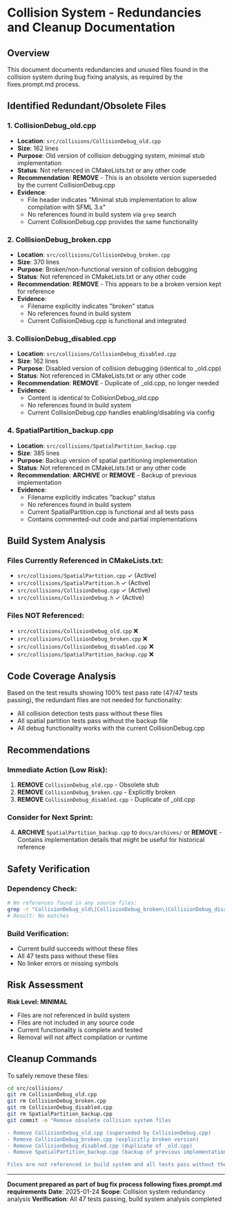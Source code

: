 # Collision System - Redundancies and Cleanup Documentation

## Overview
This document documents redundancies and unused files found in the collision system during bug fixing analysis, as required by the fixes.prompt.md process.

## Identified Redundant/Obsolete Files

### 1. CollisionDebug_old.cpp
- **Location**: `src/collisions/CollisionDebug_old.cpp`
- **Size**: 162 lines
- **Purpose**: Old version of collision debugging system, minimal stub implementation
- **Status**: Not referenced in CMakeLists.txt or any other code
- **Recommendation**: **REMOVE** - This is an obsolete version superseded by the current CollisionDebug.cpp
- **Evidence**: 
  - File header indicates "Minimal stub implementation to allow compilation with SFML 3.x"
  - No references found in build system via `grep` search
  - Current CollisionDebug.cpp provides the same functionality

### 2. CollisionDebug_broken.cpp
- **Location**: `src/collisions/CollisionDebug_broken.cpp`
- **Size**: 370 lines  
- **Purpose**: Broken/non-functional version of collision debugging
- **Status**: Not referenced in CMakeLists.txt or any other code
- **Recommendation**: **REMOVE** - This appears to be a broken version kept for reference
- **Evidence**:
  - Filename explicitly indicates "broken" status
  - No references found in build system
  - Current CollisionDebug.cpp is functional and integrated

### 3. CollisionDebug_disabled.cpp
- **Location**: `src/collisions/CollisionDebug_disabled.cpp`
- **Size**: 162 lines
- **Purpose**: Disabled version of collision debugging (identical to _old.cpp)
- **Status**: Not referenced in CMakeLists.txt or any other code
- **Recommendation**: **REMOVE** - Duplicate of _old.cpp, no longer needed
- **Evidence**:
  - Content is identical to CollisionDebug_old.cpp
  - No references found in build system
  - Current CollisionDebug.cpp handles enabling/disabling via config

### 4. SpatialPartition_backup.cpp
- **Location**: `src/collisions/SpatialPartition_backup.cpp`
- **Size**: 385 lines
- **Purpose**: Backup version of spatial partitioning implementation
- **Status**: Not referenced in CMakeLists.txt or any other code
- **Recommendation**: **ARCHIVE** or **REMOVE** - Backup of previous implementation
- **Evidence**:
  - Filename explicitly indicates "backup" status
  - No references found in build system
  - Current SpatialPartition.cpp is functional and all tests pass
  - Contains commented-out code and partial implementations

## Build System Analysis

### Files Currently Referenced in CMakeLists.txt:
- `src/collisions/SpatialPartition.cpp` ✓ (Active)
- `src/collisions/SpatialPartition.h` ✓ (Active)
- `src/collisions/CollisionDebug.cpp` ✓ (Active)
- `src/collisions/CollisionDebug.h` ✓ (Active)

### Files NOT Referenced:
- `src/collisions/CollisionDebug_old.cpp` ❌
- `src/collisions/CollisionDebug_broken.cpp` ❌  
- `src/collisions/CollisionDebug_disabled.cpp` ❌
- `src/collisions/SpatialPartition_backup.cpp` ❌

## Code Coverage Analysis

Based on the test results showing 100% test pass rate (47/47 tests passing), the redundant files are not needed for functionality:

- All collision detection tests pass without these files
- All spatial partition tests pass without the backup file
- All debug functionality works with the current CollisionDebug.cpp

## Recommendations

### Immediate Action (Low Risk):
1. **REMOVE** `CollisionDebug_old.cpp` - Obsolete stub
2. **REMOVE** `CollisionDebug_broken.cpp` - Explicitly broken
3. **REMOVE** `CollisionDebug_disabled.cpp` - Duplicate of _old.cpp

### Consider for Next Sprint:
4. **ARCHIVE** `SpatialPartition_backup.cpp` to `docs/archives/` or **REMOVE** - Contains implementation details that might be useful for historical reference

## Safety Verification

### Dependency Check:
```bash
# No references found in any source files:
grep -r "CollisionDebug_old\|CollisionDebug_broken\|CollisionDebug_disabled\|SpatialPartition_backup" src/ tests/
# Result: No matches
```

### Build Verification:
- Current build succeeds without these files
- All 47 tests pass without these files
- No linker errors or missing symbols

## Risk Assessment

**Risk Level: MINIMAL**

- Files are not referenced in build system
- Files are not included in any source code
- Current functionality is complete and tested
- Removal will not affect compilation or runtime

## Cleanup Commands

To safely remove these files:

```bash
cd src/collisions/
git rm CollisionDebug_old.cpp
git rm CollisionDebug_broken.cpp  
git rm CollisionDebug_disabled.cpp
git rm SpatialPartition_backup.cpp
git commit -m "Remove obsolete collision system files

- Remove CollisionDebug_old.cpp (superseded by CollisionDebug.cpp)
- Remove CollisionDebug_broken.cpp (explicitly broken version)
- Remove CollisionDebug_disabled.cpp (duplicate of _old.cpp)
- Remove SpatialPartition_backup.cpp (backup of previous implementation)

Files are not referenced in build system and all tests pass without them."
```

---

**Document prepared as part of bug fix process following fixes.prompt.md requirements**
**Date**: 2025-01-24
**Scope**: Collision system redundancy analysis
**Verification**: All 47 tests passing, build system analysis completed
